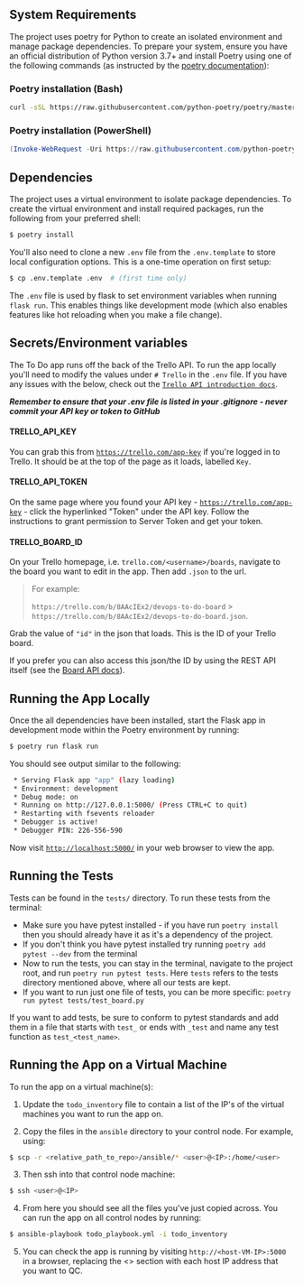 ## System Requirements

The project uses poetry for Python to create an isolated environment and manage package dependencies. To prepare your system, ensure you have an official distribution of Python version 3.7+ and install Poetry using one of the following commands (as instructed by the [poetry documentation](https://python-poetry.org/docs/#system-requirements)):

### Poetry installation (Bash)

```bash
curl -sSL https://raw.githubusercontent.com/python-poetry/poetry/master/install-poetry.py | python -
```

### Poetry installation (PowerShell)

```powershell
(Invoke-WebRequest -Uri https://raw.githubusercontent.com/python-poetry/poetry/master/install-poetry.py -UseBasicParsing).Content | python -
```

## Dependencies

The project uses a virtual environment to isolate package dependencies. To create the virtual environment and install required packages, run the following from your preferred shell:

```bash
$ poetry install
```

You'll also need to clone a new `.env` file from the `.env.template` to store local configuration options. This is a one-time operation on first setup:

```bash
$ cp .env.template .env  # (first time only)
```

The `.env` file is used by flask to set environment variables when running `flask run`. This enables things like development mode (which also enables features like hot reloading when you make a file change).

## Secrets/Environment variables

The To Do app runs off the back of the Trello API. To run the app locally you'll need to modify the values under `# Trello` in the `.env` file. If you have any issues with the below, check out the [`Trello API introduction docs`](https://developer.atlassian.com/cloud/trello/guides/rest-api/api-introduction/).

***Remember to ensure that your .env file is listed in your .gitignore - never commit your API key or token to GitHub***

#### TRELLO_API_KEY

You can grab this from [`https://trello.com/app-key`](https://trello.com/app-key) if you're logged in to Trello. It should be at the top of the page as it loads, labelled `Key`.

#### TRELLO_API_TOKEN

On the same page where you found your API key - [`https://trello.com/app-key`](https://trello.com/app-key) - click the hyperlinked "Token" under the API key. Follow the instructions to grant permission to Server Token and get your token.

#### TRELLO_BOARD_ID

On your Trello homepage, i.e. `trello.com/<username>/boards`, navigate to the board you want to edit in the app. Then add `.json` to the url. 

>For example: 
>
>`https://trello.com/b/8AAcIEx2/devops-to-do-board` > `https://trello.com/b/8AAcIEx2/devops-to-do-board.json`.

Grab the value of `"id"` in the json that loads. This is the ID of your Trello board.

If you prefer you can also access this json/the ID by using the REST API itself (see the [Board API docs](https://developer.atlassian.com/cloud/trello/rest/api-group-boards/#api-boards-id-memberships-get)).

## Running the App Locally

Once the all dependencies have been installed, start the Flask app in development mode within the Poetry environment by running:
```bash
$ poetry run flask run
```

You should see output similar to the following:
```bash
 * Serving Flask app "app" (lazy loading)
 * Environment: development
 * Debug mode: on
 * Running on http://127.0.0.1:5000/ (Press CTRL+C to quit)
 * Restarting with fsevents reloader
 * Debugger is active!
 * Debugger PIN: 226-556-590
```
Now visit [`http://localhost:5000/`](http://localhost:5000/) in your web browser to view the app.

## Running the Tests

Tests can be found in the ```tests/``` directory. To run these tests from the terminal:
* Make sure you have pytest installed - if you have run ```poetry install``` then you should already have it as it's a dependency of the project.
* If you don't think you have pytest installed try running ```poetry add pytest --dev``` from the terminal
* Now to run the tests, you can stay in the terminal, navigate to the project root, and run ```poetry run pytest tests```. Here ```tests``` refers to the tests directory mentioned above, where all our tests are kept.
* If you want to run just one file of tests, you can be more specific: ```poetry run pytest tests/test_board.py```

If you want to add tests, be sure to conform to pytest standards and add them in a file that starts with ```test_``` or ends with ```_test``` and name any test function as ```test_<test_name>```.

## Running the App on a Virtual Machine

To run the app on a virtual machine(s):

1. Update the `todo_inventory` file to contain a list of the IP's of the virtual machines you want to run the app on.

2. Copy the files in the `ansible` directory to your control node. For example, using:

```bash
$ scp -r <relative_path_to_repo>/ansible/* <user>@<IP>:/home/<user>
```

3. Then ssh into that control node machine:

```bash
$ ssh <user>@<IP>
```

4. From here you should see all the files you've just copied across. You can run the app on all control nodes by running:

```bash
$ ansible-playbook todo_playbook.yml -i todo_inventory
```

5. You can check the app is running by visiting `http://<host-VM-IP>:5000` in a browser, replacing the <> section with each host IP address that you want to QC.
